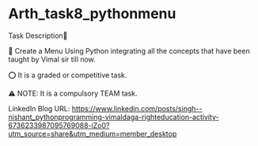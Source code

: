 # Arth_task8_pythonmenu

Task Description📄

🔰 Create a Menu Using Python integrating all the concepts that have been taught by Vimal sir till now.

⭕ It is a graded or competitive task.

⚠️ NOTE: It is a compulsory TEAM task.


LinkedIn Blog URL: https://www.linkedin.com/posts/singh--nishant_pythonprogramming-vimaldaga-righteducation-activity-6736233987095769088-iZo0?utm_source=share&utm_medium=member_desktop
